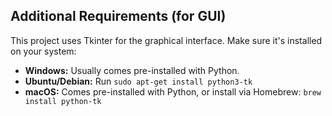## Additional Requirements (for GUI)

This project uses Tkinter for the graphical interface. Make sure it's installed on your system:

- **Windows:** Usually comes pre-installed with Python.
- **Ubuntu/Debian:** Run `sudo apt-get install python3-tk`
- **macOS:** Comes pre-installed with Python, or install via Homebrew: `brew install python-tk`
